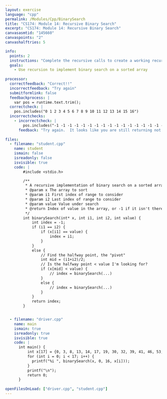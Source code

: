```yaml
---
layout: exercise
language: "cpp"
permalink: /Modules/Cpp/BinarySearch
title: "CS174: Module 14: Recursive Binary Search"
excerpt: "CS174: Module 14: Recursive Binary Search"
canvasasmtid: "145660"
canvaspoints: "2"
canvashalftries: 5

info:
  points: 2
  instructions: "Complete the recursive calls to create a working recursive implementation of binary search."
  goals:
    - Use recursion to implement binary search on a sorted array
    
processor:  
  correctfeedback: "Correct!!" 
  incorrectfeedback: "Try again"
  submitformlink: false
  feedbackprocess: | 
    var pos = runtime.text.trim();
  correctcheck: |
    pos.includes("0 1 2 3 4 5 6 7 8 9 10 11 12 13 14 15 16")
  incorrectchecks:
    - incorrectcheck: |
        pos.includes("-1 -1 -1 -1 -1 -1 -1 -1 -1 -1 -1 -1 -1 -1 -1 -1 -1")
      feedback: "Try again.  It looks like you are still returning not found for every number in the list"
 
files:
  - filename: "student.cpp"
    name: student
    ismain: false
    isreadonly: false
    isvisible: true
    code: | 
        #include <stdio.h>

        /**
         * A recursive implementation of binary search on a sorted array
         * @param x The array to sort
         * @param i1 First index of range to consider
         * @param i2 Last index of range to consider
         * @param value Value under search
         * @return Index of value in the array, or -1 if it isn't there
         */
        int binarySearch(int* x, int i1, int i2, int value) {
            int index = -1;
            if (i1 == i2) {
                if (x[i1] == value) {
                    index = i1;
                }
            }
            else {
                // Find the halfway point, the "pivot"
                int mid = (i1+i2)/2;
                // Is the halfway point < value I'm looking for?
                if (x[mid] < value) {
                    // index = binarySearch(...)
                }
                else {
                    // index = binarySearch(...)
                }
            }
            return index;
        }


  - filename: "driver.cpp"
    name: main
    ismain: true
    isreadonly: true
    isvisible: true
    code: | 
      int main() {
          int x[17] = {0, 3, 8, 13, 14, 17, 19, 30, 32, 39, 41, 46, 53, 61, 70, 75, 82};
          for (int i = 0; i < 17; i++) {
            printf("%i ", binarySearch(x, 0, 16, x[i]));
          }
          printf("\n");
          return 0;
      }
        
openFilesOnLoad: ["driver.cpp", "student.cpp"]
---
```


